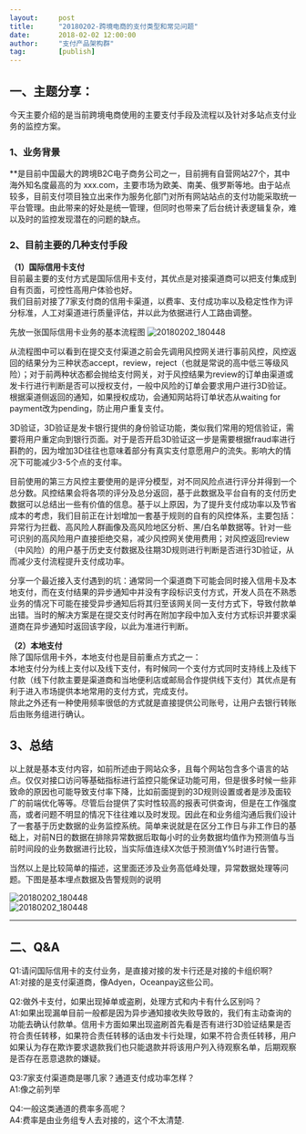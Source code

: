 ```yaml
---
layout:     post 
title:      "20180202-跨境电商的支付类型和常见问题"
date:       2018-02-02 12:00:00
author:     "支付产品架构群"
tag:		[publish] 
---
```


## 一、主题分享：
今天主要介绍的是当前跨境电商使用的主要支付手段及流程以及针对多站点支付业务的监控方案。

### 1、业务背景

**是目前中国最大的跨境B2C电子商务公司之一，目前拥有自营网站27个，其中海外知名度最高的为 xxx.com，主要市场为欧美、南美、俄罗斯等地。由于站点较多，目前支付项目独立出来作为服务化部门对所有网站站点的支付功能采取统一平台管理。由此带来的好处是统一管理，但同时也带来了后台统计表逻辑复杂，难以及时的监控发现潜在的问题的缺点。

### 2、目前主要的几种支付手段

**（1）国际信用卡支付**  
目前最主要的支付方式是国际信用卡支付，其优点是对接渠道商可以把支付集成到自有页面，可控性高用户体验也好。   
我们目前对接了7家支付商的信用卡渠道，以费率、支付成功率以及稳定性作为评分标准，人工对渠道进行质量评估，并以此为依据进行人工路由调整。   

先放一张国际信用卡业务的基本流程图
![20180202_180448](http://static.cocolian.org/img/201802/20180202_193146.png)   

从流程图中可以看到在提交支付渠道之前会先调用风控网关进行事前风控，风控返回的结果分为三种状态accept，review，reject（也就是常说的高中低三等级风险）；对于前两种状态都会抛给支付网关，对于风控结果为review的订单由渠道或发卡行进行判断是否可以授权支付，一般中风险的订单会要求用户进行3D验证。根据渠道侧返回的通知，如果授权成功，会通知网站将订单状态从waiting for payment改为pending，防止用户重复支付。

3D验证，3D验证是发卡银行提供的身份验证功能，类似我们常用的短信验证，需要将用户重定向到银行页面。对于是否开启3D验证这一步是需要根据fraud率进行斟酌的，因为增加3D往往也意味着部分有真实支付意愿用户的流失。影响大的情况下可能减少3-5个点的支付率。

目前使用的第三方风控主要使用的是评分模型，对不同风险点进行评分并得到一个总分数。风控结果会将各项的评分及总分返回，基于此数据及平台自有的支付历史数据可以总结出一些有价值的信息。基于以上原因，为了提升支付成功率以及节省成本的考虑，我们目前正在计划增加一套基于规则的自有的风控体系，主要包括：异常行为拦截、高风险人群画像及高风险地区分析、黑/白名单数据等。针对一些可识别的高风险用户直接拒绝交易，减少风控网关使用费用；对风控返回review（中风险）的用户基于历史支付数据及往期3D规则进行判断是否进行3D验证，从而减少支付流程提升支付成功率。

分享一个最近接入支付遇到的坑：通常同一个渠道商下可能会同时接入信用卡及本地支付，而在支付结果的异步通知中并没有字段标识支付方式，开发人员在不熟悉业务的情况下可能在接受异步通知后将其归至该网关同一支付方式下，导致付款单出错。当时的解决方案是在提交支付时再在附加字段中加入支付方式标识并要求渠道商在异步通知时返回该字段，以此为准进行判断。

**（2）本地支付**  
除了国际信用卡外，本地支付也是目前重点方式之一：   
本地支付分为线上支付以及线下支付，有时候同一个支付方式同时支持线上及线下付款（线下付款主要是渠道商和当地便利店或邮局合作提供线下支付）其优点是有利于进入市场提供本地常用的支付方式，完成支付。  
除此之外还有一种使用频率很低的方式就是直接提供公司账号，让用户去银行转账后由账务组进行确认。  

## 3、总结

以上就是基本支付内容，如前所述由于网站众多，且每个网站包含多个语言的站点。仅仅对接口访问等基础指标进行监控只能保证功能可用，但是很多时候一些非致命的原因也可能导致支付率下降，比如前面提到的3D规则设置或者是涉及面较广的前端优化等等。尽管后台提供了实时性较高的报表可供查询，但是在工作强度高，或者问题不明显的情况下往往难以及时发现。因此在和业务组沟通后我们设计了一套基于历史数据的业务监控系统。简单来说就是在区分工作日与非工作日的基础上，对前N日的数据在排除异常数据后取每小时的业务数据均值作为预测值与当前时间段的业务数据进行比较，当实际值连续X次低于预测值Y%时进行告警。

当然以上是比较简单的描述，这里面还涉及业务高低峰处理，异常数据处理等问题。下图是基本埋点数据及告警规则的说明

![20180202_180448](http://static.cocolian.org/img/201802/20180202_193618.png)    
![20180202_180448](http://static.cocolian.org/img/201802/20180202_193622.png)   

--- 

## 二、Q&A

Q1:请问国际信用卡的支付业务，是直接对接的发卡行还是对接的卡组织啊?  
A1:对接的是支付渠道商，像Adyen，Oceanpay这些公司。  

Q2:做外卡支付，如果出现掉单或盗刷，处理方式和内卡有什么区别吗？  
A1:如果出现漏单目前一般都是因为异步通知接收失败导致的，我们有主动查询的功能去确认付款单。信用卡方面如果出现盗刷首先看是否有进行3D验证结果是否符合责任转移，如果符合责任转移的话由发卡行处理，如果不符合责任转移，用户如果认为存在欺诈要求退款我们也只能退款并将该用户列入待观察名单，后期观察是否存在恶意退款的嫌疑。  

Q3:7家支付渠道商是哪几家？通道支付成功率怎样？  
A1:像之前列举

Q4:一般这类通道的费率多高呢？   
A4:费率是由业务组专人去对接的，这个不太清楚.  
